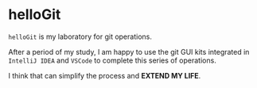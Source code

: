 # helloGit
`helloGit` is my laboratory for git operations.

After a period of my study, I am happy to use the git GUI kits integrated in `IntelliJ IDEA` and `VSCode` to complete this series of operations.

I think that can simplify the process and **EXTEND MY LIFE**.

